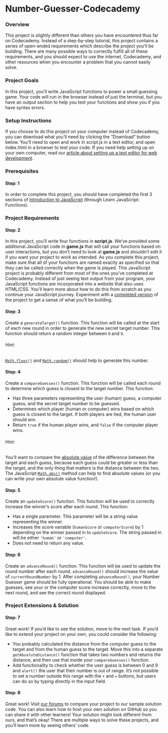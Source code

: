 # Number-Guesser-Codecademy
### Overview
This project is slightly different than others you have encountered thus far on Codecademy. Instead of a step-by-step tutorial, this project contains a series of open-ended requirements which describe the project you’ll be building. There are many possible ways to correctly fulfill all of these requirements, and you should expect to use the internet, Codecademy, and other resources when you encounter a problem that you cannot easily solve.

### Project Goals
In this project, you’ll write JavaScript functions to power a small guessing game. Your code will run in the browser instead of just the terminal, but you have an output section to help you test your functions and show you if you have syntax errors.

### Setup Instructions
If you choose to do this project on your computer instead of Codecademy, you can download what you’ll need by clicking the “Download” button below. You’ll need to open and work in script.js in a text editor, and open index.html in a browser to test your code. If you need help setting up on your own computer, read our [article about setting up a text editor for web development](https://www.codecademy.com/articles/visual-studio-code).

### Prerequisites

#### Step: 1
In order to complete this project, you should have completed the first 3 sections of [Introduction to JavaScript](https://www.codecademy.com/courses/introduction-to-javascript) (through Learn JavaScript: Functions).

### Project Requirements

#### Step: 2
In this project, you’ll write four functions in __script.js__. We’ve provided some additional JavaScript code in __game.js__ that will call your functions based on user interactions, but you don’t need to look at __game.js__ and shouldn’t edit it if you want your project to work as intended. As you complete this project, make sure that all of your functions are named exactly as specified so that they can be called correctly when the game is played.
This JavaScript project is probably different from most of the ones you’ve completed at Codecademy. Instead of just seeing text output from your program, your JavaScript functions are incorporated into a website that also uses HTML/CSS. You’ll learn more about how to do this from scratch as you continue your JavaScript journey.
Experiment with a [completed version](https://s3.amazonaws.com/codecademy-content/PRO/independent-practice-projects/number-guesser/example/index.html) of the project to get a sense of what you’ll be building.

#### Step: 3
Create a `generateTarget()` function. This function will be called at the start of each new round in order to generate the new secret target number.
This function should return a random integer between `0` and `9`.

###### Hint:
[`Math.floor()`](https://developer.mozilla.org/en-US/docs/Web/JavaScript/Reference/Global_Objects/Math/floor) and [`Math.random()`](https://developer.mozilla.org/en-US/docs/Web/JavaScript/Reference/Global_Objects/Math/random) should help to generate this number.

#### Step: 4
Create a `compareGuesses()` function. This function will be called each round to determine which guess is closest to the target number.
This function:
- Has three parameters representing the user (human) guess, a computer guess, and the secret target number to be guessed.
- Determines which player (human or computer) wins based on which guess is closest to the target. If both players are tied, the human user should win.
- Return `true` if the human player wins, and `false` if the computer player wins.

###### Hint:
You’ll want to compare the [absolute value](https://en.wikipedia.org/wiki/Absolute_value#Real_numbers) of the difference between the target and each guess, because each guess could be greater or less than the target, and the only thing that matters is the distance between the two.
The JavaScript [`Math.abs()`](https://developer.mozilla.org/en-US/docs/Web/JavaScript/Reference/Global_Objects/Math/abs) method can help to find absolute values (or you can write your own absolute value function!).

#### Step: 5
Create an `updateScore()` function. This function will be used to correctly increase the winner’s score after each round.
This function:
- Has a single parameter. This parameter will be a string value representing the winner.
- Increases the score variable (`humanScore` or `computerScore`) by 1 depending on the winner passed in to `updateScore`. The string passed in will be either `'human'` or `'computer'`.
- Does not need to return any value.

#### Step: 6
Create an `advanceRound()` function. This function will be used to update the round number after each round.
`advanceRound()` should increase the value of `currentRoundNumber` by 1.
After completing `advanceRound()`, your Number Guesser game should be fully operational. You should be able to make guesses, see your or the computer score increase correctly, move to the next round, and see the correct round displayed.

### Project Extensions & Solution

#### Step: 7
Great work! If you’d like to see the solution, move to the next task. If you’d like to extend your project on your own, you could consider the following:
- You probably calculated the distance from the computer guess to the target and from the human guess to the target. Move this into a separate `getAbsoluteDistance()` function that takes two numbers and returns the distance, and then use that inside your `compareGuesses()` function.
- Add functionality to check whether the user guess is between 0 and 9 and `alert()` the user that their number is out of range. It’s not possible to set a number outside this range with the `+` and `=` buttons, but users can do so by typing directly in the input field.

#### Step: 8
Great work! Visit [our forums](https://discuss.codecademy.com/t/number-guesser-challenge-project-javascript/462394) to compare your project to our sample solution code. You can also learn how to host your own solution on GitHub so you can share it with other learners! Your solution might look different from ours, and that’s okay! There are multiple ways to solve these projects, and you’ll learn more by seeing others’ code.
